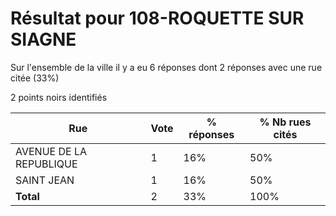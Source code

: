 # Résultat pour 108-ROQUETTE SUR SIAGNE

Sur l'ensemble de la ville il y a eu 6 réponses dont 2 réponses avec une rue citée (33%)

2 points noirs identifiés

| Rue | Vote | % réponses | % Nb rues cités|
|-----|------|------------|----------------|
| AVENUE DE LA REPUBLIQUE | 1 | 16% | 50%|
| SAINT JEAN | 1 | 16% | 50%|
| **Total** | 2 | 33% | 100%|
